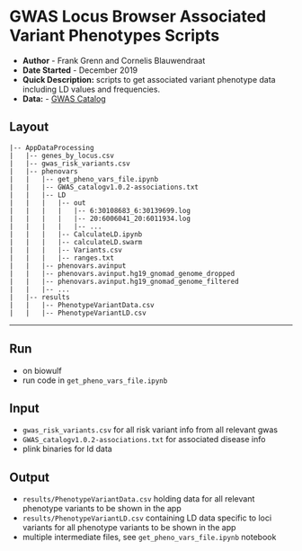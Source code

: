 # GWAS Locus Browser Associated Variant Phenotypes Scripts
- **Author** - Frank Grenn and Cornelis Blauwendraat
- **Date Started** - December 2019
- **Quick Description:** scripts to get associated variant phenotype data including LD values and frequencies.
- **Data:** - [GWAS Catalog](https://www.ebi.ac.uk/gwas/docs/file-downloads)

## Layout
```
|-- AppDataProcessing
|   |-- genes_by_locus.csv
|   |-- gwas_risk_variants.csv
|   |-- phenovars
|   |   |-- get_pheno_vars_file.ipynb
|   |   |-- GWAS_catalogv1.0.2-associations.txt
|   |   |-- LD
|   |   |   |-- out
|   |   |   |   |-- 6:30108683_6:30139699.log
|   |   |   |   |-- 20:6006041_20:6011934.log
|   |   |   |   |-- ...
|   |   |   |-- CalculateLD.ipynb
|   |   |   |-- calculateLD.swarm
|   |   |   |-- Variants.csv
|   |   |   |-- ranges.txt
|   |   |-- phenovars.avinput
|   |   |-- phenovars.avinput.hg19_gnomad_genome_dropped
|   |   |-- phenovars.avinput.hg19_gnomad_genome_filtered
|   |   |-- ...
|   |-- results
|   |   |-- PhenotypeVariantData.csv
|   |   |-- PhenotypeVariantLD.csv
```

---


## Run
* on biowulf
* run  code in `get_pheno_vars_file.ipynb`

## Input
* `gwas_risk_variants.csv` for all risk variant info from all relevant gwas
* `GWAS_catalogv1.0.2-associations.txt` for associated disease info
* plink binaries for ld data

## Output
* `results/PhenotypeVariantData.csv` holding data for all relevant phenotype variants to be shown in the app
* `results/PhenotypeVariantLD.csv` containing LD data specific to loci variants for all phenotype variants to be shown in the app 
* multiple intermediate files, see `get_pheno_vars_file.ipynb` notebook
